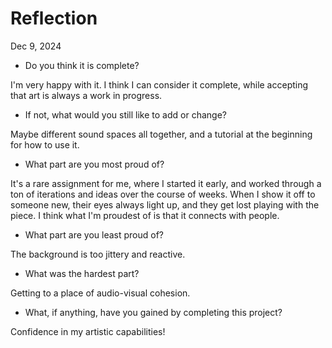 # Reflection

Dec 9, 2024

- Do you think it is complete?

I'm very happy with it. I think I can consider it complete, while accepting that art is always a work in progress. 

- If not, what would you still like to add or change?

Maybe different sound spaces all together, and a tutorial at the beginning for how to use it. 

- What part are you most proud of?

It's a rare assignment for me, where I started it early, and worked through a ton of iterations and ideas over the course of weeks.  When I show it off to someone new, their eyes always light up, and they get lost playing with the piece. I think what I'm proudest of is that it connects with people. 


- What part are you least proud of?

The background is too jittery and reactive.  

- What was the hardest part?

Getting to a place of audio-visual cohesion.

- What, if anything, have you gained by completing this project?

Confidence in my artistic capabilities! 





